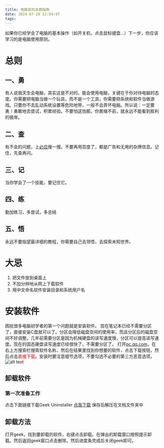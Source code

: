 ```yaml
---
title: 电脑盲的自救指南
date: 2024-07-28 11:54:47
tags:
---
```


如果你已经学会了电脑的基本操作（如开关机，点击鼠标键盘...）下一步，你应该学习的是电脑使用原则。
# 总则
## 一、勇
有人说我天生会电脑，其实这是不对的。能会使用电脑，关键在于你对待电脑的态度。你需要把电脑当做一个玩具，而不是一个工具，你需要把系统和软件当做游戏。只要你不去乱动系统设置等危险地带，一般不会弄坏电脑。所以说：一定要勇！勇敢地去尝试，积累经验。不要怕这怕那。你畏缩不前，就永远不能看到胜利的彼岸。
## 二、查
有不会的问题，上[必应](https://www.bing.com/)搜一搜。不要再用百度了，都是广告和无用的杂牌信息。记住，先查再问。
## 三、记
当你学会了一个技能，要记住它。
## 四、练
勤加练习，多尝试，多总结
## 五、悟
永远不要指望最详细的教程，你需要自己去领悟，去探索未知世界。
# 大忌
1. 把文件放到桌面上
2. 不加分辨地从网上下载软件
3. 用中文命名软件安装目录和系统用户名
# 安装软件
困扰很多电脑初学者的第一个问题就是安装软件。
现在笔记本已经不需要分区了，直接安装C盘就可以了。分区会降低磁盘空间的使用率，而且分区后的磁盘空间不好调整。几年前需要分区是因为机械硬盘的读写速度慢，分区可以提高读写速度。现在的固态硬盘读写速度已经很快了，不需要分区了。
打开[pc.qq.com](pc.qq.com)，在右上方搜索栏搜索软件名称，然后在结果里找到你想要的软件，点击下载按钮，然后点击<span style="color:red">直接下载</span>。安装时要注意细节选项，不要勾选不必要的第三方恶意选项。
![alt text](image.png)
## 卸载软件
### 第一次准备工作
点击下面链接下载Geek Uninstaller
[点我下载](https://geekuninstaller.com/geek.zip)
保存后解压在文档文件夹中
## 卸载方法
打开geek，找到要卸载的软件，右键点击卸载。在弹出的卸载窗口按照提示卸载。然后返回geek窗口点击删除。然后进度条完成后关闭geek即可。